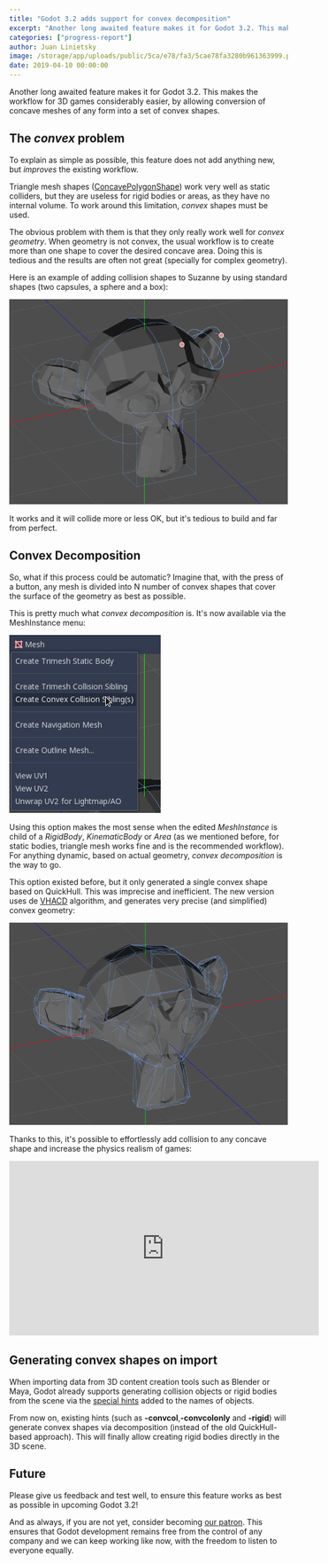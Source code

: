 ```yaml
---
title: "Godot 3.2 adds support for convex decomposition"
excerpt: "Another long awaited feature makes it for Godot 3.2. This makes the workflow for 3D games considerably easier, by allowing conversion of concave meshes of any form into a set of convex shapes."
categories: ["progress-report"]
author: Juan Linietsky
image: /storage/app/uploads/public/5ca/e78/fa3/5cae78fa3280b961363999.png
date: 2019-04-10 00:00:00
---
```


Another long awaited feature makes it for Godot 3.2. This makes the workflow for 3D games considerably easier, by allowing conversion of concave meshes of any form into a set of convex shapes.

## The *convex* problem

To explain as simple as possible, this feature does not add anything new, but *improves* the existing workflow.

Triangle mesh shapes ([ConcavePolygonShape](https://docs.godotengine.org/ko/latest/classes/class_concavepolygonshape.html)) work very well as static colliders, but they are useless for rigid bodies or areas, as they have no internal volume. To work around this limitation, *convex* shapes must be used.

The obvious problem with them is that they only really work well for *convex geometry*. When geometry is not convex, the usual workflow is to create more than one shape to cover the desired concave area. Doing this is tedious and the results are often not great (specially for complex geometry).

Here is an example of adding collision shapes to Suzanne by using standard shapes (two capsules, a sphere and a box): 


![suzanne_convex.png](/storage/app/uploads/public/5ca/e74/dd1/5cae74dd1fcc2070593034.png)


It works and it will collide more or less OK, but it's tedious to build and far from perfect.

## Convex Decomposition

So, what if this process could be automatic? Imagine that, with the press of a button, any mesh is divided into N number of convex shapes that cover the surface of the geometry as best as possible.

This is pretty much what *convex decomposition* is. It's now available via the MeshInstance menu:

![convex_decompose_menu.png](/storage/app/uploads/public/5ca/e75/a58/5cae75a58c4de440986887.png)

Using this option makes the most sense when the edited *MeshInstance* is child of a *RigidBody*, *KinematicBody* or *Area* (as we mentioned before, for static bodies, triangle mesh works fine and is the recommended workflow). For anything dynamic, based on actual geometry, *convex decomposition* is the way to go.

This option existed before, but it only generated a single convex shape based on QuickHull. This was imprecise and inefficient. The new version uses de [VHACD](https://github.com/kmammou/v-hacd) algorithm, and generates very precise (and simplified) convex geometry:


![convex_decompose_suzanne.png](/storage/app/uploads/public/5ca/e76/d92/5cae76d92fc36007142005.png)

Thanks to this, it's possible to effortlessly add collision to any concave shape and increase the physics realism of games:

<iframe width="560" height="315" src="https://www.youtube.com/embed/jVmG7nVxvoA" frameborder="0" allow="accelerometer; autoplay; encrypted-media; gyroscope; picture-in-picture" allowfullscreen></iframe>

## Generating convex shapes on import

When importing data from 3D content creation tools such as Blender or Maya, Godot already supports generating collision objects or rigid bodies from the scene via the [special hints](https://docs.godotengine.org/en/3.1/getting_started/workflow/assets/importing_scenes.html#import-hints) added to the names of objects.

From now on, existing hints (such as **-convcol**,**-convcolonly** and **-rigid**) will generate convex shapes via decomposition (instead of the old QuickHull-based approach). This will finally allow creating rigid bodies directly in the 3D scene.

## Future

Please give us feedback and test well, to ensure this feature works as best as possible in upcoming Godot 3.2!

And as always, if you are not yet, consider becoming [our patron](https://www.patreon.com/godotengine). This ensures that Godot development remains free from the control of any company and we can keep working like now, with the freedom to listen to everyone equally.